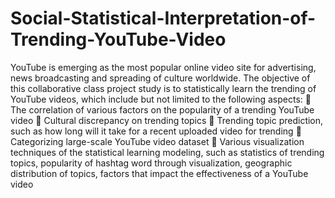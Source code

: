 # Social-Statistical-Interpretation-of-Trending-YouTube-Video

YouTube is emerging as the most popular online video site for advertising, news broadcasting and spreading of culture worldwide. The objective of this collaborative class project study is to statistically learn the trending of YouTube videos, which include but not limited to the following aspects:
 The correlation of various factors on the popularity of a trending YouTube video
 Cultural discrepancy on trending topics
 Trending topic prediction, such as how long will it take for a recent uploaded video for trending
 Categorizing large-scale YouTube video dataset
 Various visualization techniques of the statistical learning modeling, such as statistics of trending
topics, popularity of hashtag word through visualization, geographic distribution of topics, factors
that impact the effectiveness of a YouTube video
